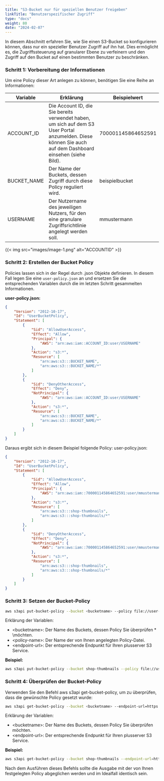 ```yaml
---
title: "S3-Bucket nur für speziellen Benutzer freigeben"
linkTitle: "Benutzerspezifischer Zugriff"
type: "docs"
weight: 80
date: "2024-02-07"
---
```


In diesem Abschnitt erfahren Sie, wie Sie einen S3-Bucket so konfigurieren können, dass nur ein spezieller Benutzer Zugriff auf ihn hat. Dies ermöglicht es, die Zugriffssteuerung auf granularer Ebene zu verfeinern und den Zugriff auf den Bucket auf einen bestimmten Benutzer zu beschränken.

### Schritt 1: Vorbereitung der Informationen

Um eine Policy dieser Art anlegen zu können, benötigen Sie eine Reihe an Informationen:

| Variable    | Erklärung                                                                                                                                                  | Beispielwert       |
| ----------- | ---------------------------------------------------------------------------------------------------------------------------------------------------------- | ------------------ |
| ACCOUNT_ID  | Die Account ID, die Sie bereits verwendet haben, um sich auf dem S3 User Portal anzumelden. Diese können Sie auch auf dem Dashboard einsehen (siehe Bild). | 700001145864652591 |
| BUCKET_NAME | Der Name der Buckets, dessen Zugriff durch diese Policy reguliert wird.                                                                                    | beispielbucket     |
| USERNAME    | Der Nutzername des jeweiligen Nutzers, für den eine granulare Zugriffsrichtlinie angelegt werden soll.                                                     | mmustermann        |

{{< img src="images/image-1.png" alt="ACCOUNTID" >}}

### Schritt 2: Erstellen der Bucket Policy

Policies lassen sich in der Regel durch .json Objekte definieren. In diesem Fall legen Sie eine `user-policy.json` an und ersetzen Sie die entsprechenden Variablen durch die im letzten Schritt gesammelten Informationen.

**user-policy.json:**

```json
{
    "Version": "2012-10-17",
    "Id": "UserBucketPolicy",
    "Statement": [
        {
            "Sid": "AllowUserAccess",
            "Effect": "Allow",
            "Principal": {
                "AWS": "arn:aws:iam::ACCOUNT_ID:user/USERNAME"
            },
            "Action": "s3:*",
            "Resource": [
                "arn:aws:s3:::BUCKET_NAME",
                "arn:aws:s3:::BUCKET_NAME/*"
            ]
        },
        {
            "Sid": "DenyOtherAccess",
            "Effect": "Deny",
            "NotPrincipal": {
                "AWS": "arn:aws:iam::ACCOUNT_ID:user/USERNAME"
            },
            "Action": "s3:*",
            "Resource": [
                "arn:aws:s3:::BUCKET_NAME",
                "arn:aws:s3:::BUCKET_NAME/*"
            ]
        }
    ]
}
```

Daraus ergibt sich in diesem Beispiel folgende Policy:
user-policy.json:

```json
{
    "Version": "2012-10-17",
    "Id": "UserBucketPolicy",
    "Statement": [
        {
            "Sid": "AllowUserAccess",
            "Effect": "Allow",
            "Principal": {
                "AWS": "arn:aws:iam::700001145864652591:user/mmustermann"
            },
            "Action": "s3:*",
            "Resource": [
                "arn:aws:s3:::shop-thumbnails",
                "arn:aws:s3:::shop-thumbnails/*"
            ]
        },
        {
            "Sid": "DenyOtherAccess",
            "Effect": "Deny",
            "NotPrincipal": {
                "AWS": "arn:aws:iam::700001145864652591:user/mmustermann"
            },
            "Action": "s3:*",
            "Resource": [
                "arn:aws:s3:::shop-thumbnails",
                "arn:aws:s3:::shop-thumbnails/*"
            ]
        }
    ]
}
```

### Schritt 3: Setzen der Bucket-Policy

```bash
aws s3api put-bucket-policy --bucket <bucketname> --policy file://user-policy.json --endpoint-url=https://<endpoint-url>
```

Erklärung der Variablen:

-   \<bucketname>: Der Name des Buckets, dessen Policy Sie überprüfen \* \möchten.
-   \<policy-name>: Der Name der von Ihnen angelegten Policy-Datei.
-   \<endpoint-url>: Der entsprechende Endpunkt für Ihren plusserver S3 Service.

**Beispiel:**

```bash
aws s3api put-bucket-policy --bucket shop-thumbnails --policy file://user-policy.json --endpoint-url=https://s3.de-west-1.psmanaged.com
```

### Schritt 4: Überprüfen der Bucket-Policy

Verwenden Sie den Befehl aws s3api get-bucket-policy, um zu überprüfen, dass die gewünschte Policy gesetzt wurde:

```bash
aws s3api get-bucket-policy --bucket <bucketname> --endpoint-url=https://<endpoint-url>
```

Erklärung der Variablen:

-   \<bucketname>: Der Name des Buckets, dessen Policy Sie überprüfen möchten.
-   \<endpoint-url>: Der entsprechende Endpunkt für Ihren plusserver S3 Service.

**Beispiel:**

```bash
aws s3api get-bucket-policy --bucket shop-thumbnails --endpoint-url=https://s3.de-west-1.psmanaged.com
```

Nach dem Ausführen dieses Befehls sollte die Ausgabe mit der von Ihnen festgelegten Policy abgeglichen werden und im Idealfall identisch sein.
